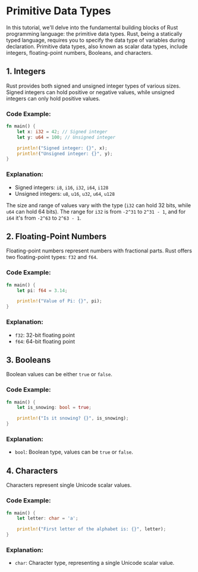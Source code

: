 # Primitive Data Types

In this tutorial, we'll delve into the fundamental building blocks of Rust programming language: the primitive data types. Rust, being a statically typed language, requires you to specify the data type of variables during declaration. Primitive data types, also known as scalar data types, include integers, floating-point numbers, Booleans, and characters.

## 1. Integers

Rust provides both signed and unsigned integer types of various sizes. Signed integers can hold positive or negative values, while unsigned integers can only hold positive values.

### Code Example:

```rust
fn main() {
    let x: i32 = 42; // Signed integer
    let y: u64 = 100; // Unsigned integer

    println!("Signed integer: {}", x);
    println!("Unsigned integer: {}", y);
}
```

### Explanation:

- Signed integers: `i8`, `i16`, `i32`, `i64`, `i128`
- Unsigned integers: `u8`, `u16`, `u32`, `u64`, `u128`

The size and range of values vary with the type (`i32` can hold 32 bits, while `u64` can hold 64 bits). The range for `i32` is from `-2^31` to `2^31 - 1`, and for `i64` it's from `-2^63` to `2^63 - 1`.

## 2. Floating-Point Numbers

Floating-point numbers represent numbers with fractional parts. Rust offers two floating-point types: `f32` and `f64`.

### Code Example:

```rust
fn main() {
    let pi: f64 = 3.14;

    println!("Value of Pi: {}", pi);
}
```

### Explanation:

- `f32`: 32-bit floating point
- `f64`: 64-bit floating point

## 3. Booleans

Boolean values can be either `true` or `false`.

### Code Example:

```rust
fn main() {
    let is_snowing: bool = true;

    println!("Is it snowing? {}", is_snowing);
}
```

### Explanation:

- `bool`: Boolean type, values can be `true` or `false`.

## 4. Characters

Characters represent single Unicode scalar values.

### Code Example:

```rust
fn main() {
    let letter: char = 'a';

    println!("First letter of the alphabet is: {}", letter);
}
```

### Explanation:

- `char`: Character type, representing a single Unicode scalar value.
